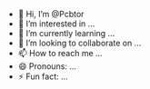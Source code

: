 - 👋 Hi, I’m @Pcbtor
- 👀 I’m interested in ...
- 🌱 I’m currently learning ...
- 💞️ I’m looking to collaborate on ...
- 📫 How to reach me ...
- 😄 Pronouns: ...
- ⚡ Fun fact: ...

<!---
Pcbtor/Pcbtor is a ✨ special ✨ repository because its `README.md` (this file) appears on your GitHub profile.
You can click the Preview link to take a look at your changes.
--->
